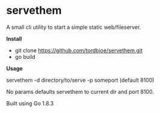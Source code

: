 # servethem
A small cli utility to start a simple static web/fileserver.

**Install**
- git clone https://github.com/tordbjoe/servethem.git
- go build 

**Usage**

servethem -d directory/to/serve -p someport (default 8100)

No params defaults servethem to current dir and port 8100.

Built using Go 1.8.3
